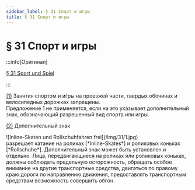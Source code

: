 ```yaml
---
sidebar_label: § 31 Спорт и игры
title: § 31 Спорт и игры
---
```


<VerifiedTranslationIcon />

# § 31 Спорт и игры

:::info[Оригинал]

[§ 31 Sport und Spiel](https://www.gesetze-im-internet.de/stvo_2013/__31.html)

:::


<span id="1">[(1)](#1)</span> Занятия спортом и и́гры на проезжей части, твердых обочинах и велосипедных дорожках
запрещены.  
Предложение 1 не применяется, если на это указывает дополнительный знак,
обозначающий разрешенный вид спорта или игры.


<span id="2">[(2)](#2)</span> Дополнительный знак
<div className="sign-single">![Inline-Skaten und Rollschuhfahren frei](/img/31/1.jpg)</div>
разрешает катание на роликах [*Inline-Skates*] и роликовых коньках [*Rollschuhe*].  
Дополнительный знак может быть установлен и отдельно.  
Лица, передвигающиеся на роликах или роликовых коньках, должны соблюдать предельную осторожность, обращать
особое внимание на другие транспортные средства, двигаться по правому краю дороги по направлению движения, предоставлять транспортным средствам
возможность совершить обгон.
